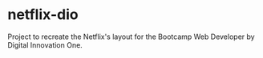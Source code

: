 # netflix-dio
Project to recreate the Netflix's layout for the Bootcamp Web Developer by Digital Innovation One.
